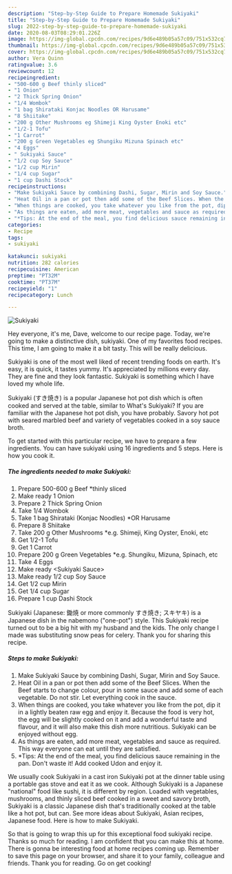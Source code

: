 ```yaml
---
description: "Step-by-Step Guide to Prepare Homemade Sukiyaki"
title: "Step-by-Step Guide to Prepare Homemade Sukiyaki"
slug: 2022-step-by-step-guide-to-prepare-homemade-sukiyaki
date: 2020-08-03T08:29:01.226Z
image: https://img-global.cpcdn.com/recipes/9d6e489b05a57c09/751x532cq70/sukiyaki-recipe-main-photo.jpg
thumbnail: https://img-global.cpcdn.com/recipes/9d6e489b05a57c09/751x532cq70/sukiyaki-recipe-main-photo.jpg
cover: https://img-global.cpcdn.com/recipes/9d6e489b05a57c09/751x532cq70/sukiyaki-recipe-main-photo.jpg
author: Vera Quinn
ratingvalue: 3.6
reviewcount: 12
recipeingredient:
- "500-600 g Beef thinly sliced"
- "1 Onion"
- "2 Thick Spring Onion"
- "1/4 Wombok"
- "1 bag Shirataki Konjac Noodles OR Harusame"
- "8 Shiitake"
- "200 g Other Mushrooms eg Shimeji King Oyster Enoki etc"
- "1/2-1 Tofu"
- "1 Carrot"
- "200 g Green Vegetables eg Shungiku Mizuna Spinach etc"
- "4 Eggs"
- " Sukiyaki Sauce"
- "1/2 cup Soy Sauce"
- "1/2 cup Mirin"
- "1/4 cup Sugar"
- "1 cup Dashi Stock"
recipeinstructions:
- "Make Sukiyaki Sauce by combining Dashi, Sugar, Mirin and Soy Sauce."
- "Heat Oil in a pan or pot then add some of the Beef Slices. When the Beef starts to change colour, pour in some sauce and add some of each vegetable. Do not stir. Let everything cook in the sauce."
- "When things are cooked, you take whatever you like from the pot, dip it in a lightly beaten raw egg and enjoy it. Because the food is very hot, the egg will be slightly cooked on it and add a wonderful taste and flavour, and it will also make this dish more nutritious. Sukiyaki can be enjoyed without egg."
- "As things are eaten, add more meat, vegetables and sauce as required. This way everyone can eat until they are satisfied."
- "*Tips: At the end of the meal, you find delicious sauce remaining in the pan. Don&#39;t waste it! Add cooked Udon and enjoy it."
categories:
- Recipe
tags:
- sukiyaki

katakunci: sukiyaki 
nutrition: 282 calories
recipecuisine: American
preptime: "PT32M"
cooktime: "PT37M"
recipeyield: "1"
recipecategory: Lunch

---
```



![Sukiyaki](https://img-global.cpcdn.com/recipes/9d6e489b05a57c09/751x532cq70/sukiyaki-recipe-main-photo.jpg)

Hey everyone, it's me, Dave, welcome to our recipe page. Today, we're going to make a distinctive dish, sukiyaki. One of my favorites food recipes. This time, I am going to make it a bit tasty. This will be really delicious.

Sukiyaki is one of the most well liked of recent trending foods on earth. It's easy, it is quick, it tastes yummy. It's appreciated by millions every day. They are fine and they look fantastic. Sukiyaki is something which I have loved my whole life.

Sukiyaki (すき焼き) is a popular Japanese hot pot dish which is often cooked and served at the table, similar to What&#39;s Sukiyaki? If you are familiar with the Japanese hot pot dish, you have probably. Savory hot pot with seared marbled beef and variety of vegetables cooked in a soy sauce broth.


To get started with this particular recipe, we have to prepare a few ingredients. You can have sukiyaki using 16 ingredients and 5 steps. Here is how you cook it.

<!--inarticleads1-->

##### The ingredients needed to make Sukiyaki:

1. Prepare 500-600 g Beef *thinly sliced
1. Make ready 1 Onion
1. Prepare 2 Thick Spring Onion
1. Take 1/4 Wombok
1. Take 1 bag Shirataki (Konjac Noodles) *OR Harusame
1. Prepare 8 Shiitake
1. Take 200 g Other Mushrooms *e.g. Shimeji, King Oyster, Enoki, etc
1. Get 1/2-1 Tofu
1. Get 1 Carrot
1. Prepare 200 g Green Vegetables *e.g. Shungiku, Mizuna, Spinach, etc
1. Take 4 Eggs
1. Make ready  &lt;Sukiyaki Sauce&gt;
1. Make ready 1/2 cup Soy Sauce
1. Get 1/2 cup Mirin
1. Get 1/4 cup Sugar
1. Prepare 1 cup Dashi Stock


Sukiyaki (Japanese: 鋤焼 or more commonly すき焼き; スキヤキ) is a Japanese dish in the nabemono (&#34;one-pot&#34;) style. This Sukiyaki recipe turned out to be a big hit with my husband and the kids. The only change I made was substituting snow peas for celery. Thank you for sharing this recipe. 

<!--inarticleads2-->

##### Steps to make Sukiyaki:

1. Make Sukiyaki Sauce by combining Dashi, Sugar, Mirin and Soy Sauce.
1. Heat Oil in a pan or pot then add some of the Beef Slices. When the Beef starts to change colour, pour in some sauce and add some of each vegetable. Do not stir. Let everything cook in the sauce.
1. When things are cooked, you take whatever you like from the pot, dip it in a lightly beaten raw egg and enjoy it. Because the food is very hot, the egg will be slightly cooked on it and add a wonderful taste and flavour, and it will also make this dish more nutritious. Sukiyaki can be enjoyed without egg.
1. As things are eaten, add more meat, vegetables and sauce as required. This way everyone can eat until they are satisfied.
1. *Tips: At the end of the meal, you find delicious sauce remaining in the pan. Don&#39;t waste it! Add cooked Udon and enjoy it.


We usually cook Sukiyaki in a cast iron Sukiyaki pot at the dinner table using a portable gas stove and eat it as we cook. Although Sukiyaki is a Japanese &#34;national&#34; food like sushi, it is different by region. Loaded with vegetables, mushrooms, and thinly sliced beef cooked in a sweet and savory broth, Sukiyaki is a classic Japanese dish that&#39;s traditionally cooked at the table like a hot pot, but can. See more ideas about Sukiyaki, Asian recipes, Japanese food. Here is how to make Sukiyaki. 

So that is going to wrap this up for this exceptional food sukiyaki recipe. Thanks so much for reading. I am confident that you can make this at home. There is gonna be interesting food at home recipes coming up. Remember to save this page on your browser, and share it to your family, colleague and friends. Thank you for reading. Go on get cooking!
